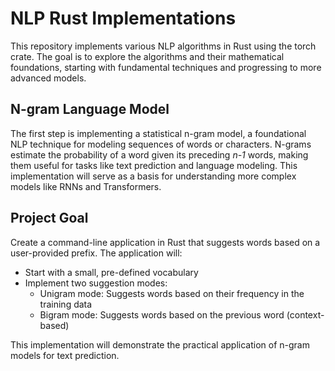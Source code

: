 # NLP Rust Implementations
This repository implements various NLP algorithms in Rust using the torch crate. The goal is to explore the algorithms and their mathematical foundations, starting with fundamental techniques and progressing to more advanced models.

## N-gram Language Model
The first step is implementing a statistical n-gram model, a foundational NLP technique for modeling sequences of words or characters. N-grams estimate the probability of a word given its preceding _n-1_ words, making them useful for tasks like text prediction and language modeling. This implementation will serve as a basis for understanding more complex models like RNNs and Transformers.

## Project Goal

Create a command-line application in Rust that suggests words based on a user-provided prefix. The application will:

- Start with a small, pre-defined vocabulary
- Implement two suggestion modes:
  - Unigram mode: Suggests words based on their frequency in the training data
  - Bigram mode: Suggests words based on the previous word (context-based)

This implementation will demonstrate the practical application of n-gram models for text prediction.
